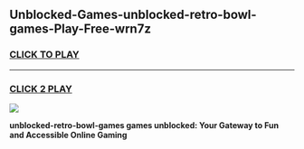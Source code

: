 
## Unblocked-Games-unblocked-retro-bowl-games-Play-Free-wrn7z
<h3>
<a href="https://premium76.site?title=unblocked-retro-bowl-games&ref=21A">CLICK TO PLAY</a></h3>
<hr>

<h3>
<a href="https://premium76.site?title=unblocked-retro-bowl-games&ref=21A">CLICK 2 PLAY</a>
  
</h3>

<a href="https://premium76.site?title=unblocked-retro-bowl-games&ref=21A"><img src="https://clearcache.store/games.png"></a>


**unblocked-retro-bowl-games games unblocked: Your Gateway to Fun and Accessible Online Gaming**
